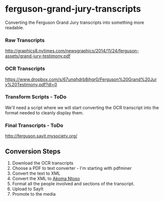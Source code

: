 ferguson-grand-jury-transcripts
===============================

Converting the Ferguson Grand Jury transcripts into something more readable.

### Raw Transcripts
http://graphics8.nytimes.com/newsgraphics/2014/11/24/ferguson-assets/grand-jury-testimony.pdf

### OCR Transcripts
https://www.dropbox.com/s/67unqhdrb8jhgr0/Ferguson%20Grand%20Jury%20Testimony.pdf?dl=0

### Transform Scripts - ToDo
We'll need a script where we will start converting the OCR transcript into the format needed to cleanly display them.

### Final Transcripts - ToDo
http://ferguson.sayit.mysociety.org/


## Conversion Steps
1. Download the OCR transcripts
2. Choose a PDF to text converter - I'm starting with pdfminer
3. Convert the text to XML
4. Convert the XML to [Akoma Ntoso](http://sayit.mysociety.org/about/developers#an)
5. Format all the people involved and sections of the transcript.
6. Upload to SayIt
7. Promote to the media
